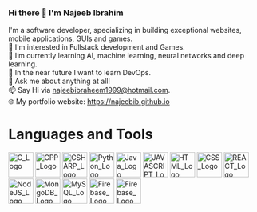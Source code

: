 ### Hi there 👋 I'm Najeeb Ibrahim

I'm a software developer, specializing in building exceptional websites, mobile applications, GUIs and games.     
👀 I'm interested in Fullstack development and Games.  
🌱 I’m currently learning AI, machine learning, neural networks and deep learning.  
📖 In the near future I want to learn DevOps.   
💬 Ask me about anything at all!  
📫 Say Hi via  najeebibraheem1999@hotmail.com.  
🌐 My portfolio website: https://najeebib.github.io

# Languages and Tools  

<img src="https://github.com/najeebib/najeebib/assets/79699737/e7eb1d88-c5fa-4933-b824-889f3d75f128" alt="C_Logo" width="50" height="50">        
<img src="https://github.com/najeebib/najeebib/assets/79699737/2d62434d-6d20-4f53-b9f4-f91a661da5ae" alt="CPP_Logo" width="50" height="50">
<img src="https://github.com/najeebib/najeebib/assets/79699737/4189e173-99d0-46f6-83c6-c504213f5e0a" alt="CSHARP_Logo" width="50" height="50">
<img src="https://github.com/najeebib/najeebib/assets/79699737/29c0bd4a-8a59-413a-abdc-1909a11c60f9" alt="Python_Logo" width="50" height="50">
<img src="https://github.com/najeebib/najeebib/assets/79699737/6b200a0c-ef43-4039-92fc-ee0467354b07" alt="Java_Logo" width="50" height="50">
<img src="https://github.com/najeebib/najeebib/assets/79699737/00c6ea84-2252-4974-8475-97df8ab2cd80" alt="JAVASCRIPT_Logo" width="50" height="50">
<img src="https://github.com/najeebib/najeebib/assets/79699737/8eefc5fe-4c7c-4101-b14a-5ca45f900ecb" alt="HTML_Logo" width="50" height="50">
<img src="https://github.com/najeebib/najeebib/assets/79699737/0e8f491d-d71a-4ff1-84b7-43b5c0395637" alt="CSS_Logo" width="50" height="50">
<img src="https://github.com/najeebib/najeebib/assets/79699737/9481a0e6-3a22-4e6e-8016-f28f850ac38f" alt="REACT_Logo" width="50" height="50">
<img src="https://github.com/najeebib/najeebib/assets/79699737/7b8abcab-9bf9-4778-971d-d1ef5860d961" alt="NodeJS_Logo" width="50" height="50">
<img src="https://github.com/najeebib/najeebib/assets/79699737/50f2da4b-9834-4d41-a564-cf79ad35d7cf" alt="MongoDB_Logo" width="50" height="50">
<img src="https://github.com/najeebib/najeebib/assets/79699737/2de9c46c-003d-422a-8ff9-98d0823409df" alt="MySQL_Logo" width="50" height="50">
<img src="https://github.com/najeebib/najeebib/assets/79699737/1be1f2d5-6b07-4fef-9fab-afb0299b42c8" alt="Firebase_Logo" width="50" height="50">
<img src="https://github.com/najeebib/najeebib/assets/79699737/e7f73921-cbb7-4b31-b374-3ceba6e381cd" alt="Firebase_Logo" width="50" height="50">




<!--
**najeebib/najeebib** is a ✨ _special_ ✨ repository because its `README.md` (this file) appears on your GitHub profile.

Here are some ideas to get you started:

🔭 I’m currently working on ...
- 🌱 I’m currently learning ...
- 👯 I’m looking to collaborate on ...
- 🤔 I’m looking for help with ...
- 💬 Ask me about ...
- 📫 How to reach me: ...
- 😄 Pronouns: ...
- ⚡ Fun fact: ...
-->
